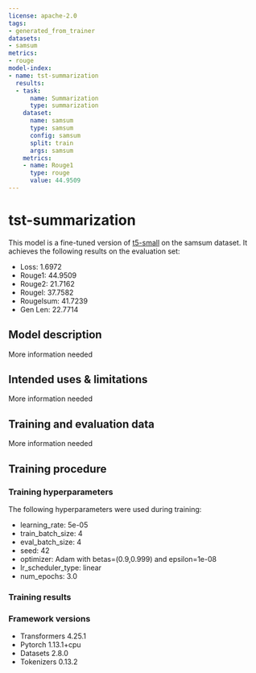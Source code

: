 ```yaml
---
license: apache-2.0
tags:
- generated_from_trainer
datasets:
- samsum
metrics:
- rouge
model-index:
- name: tst-summarization
  results:
  - task:
      name: Summarization
      type: summarization
    dataset:
      name: samsum
      type: samsum
      config: samsum
      split: train
      args: samsum
    metrics:
    - name: Rouge1
      type: rouge
      value: 44.9509
---
```



# tst-summarization

This model is a fine-tuned version of [t5-small](https://huggingface.co/t5-small) on the samsum dataset.
It achieves the following results on the evaluation set:
- Loss: 1.6972
- Rouge1: 44.9509
- Rouge2: 21.7162
- Rougel: 37.7582
- Rougelsum: 41.7239
- Gen Len: 22.7714

## Model description

More information needed

## Intended uses & limitations

More information needed

## Training and evaluation data

More information needed

## Training procedure

### Training hyperparameters

The following hyperparameters were used during training:
- learning_rate: 5e-05
- train_batch_size: 4
- eval_batch_size: 4
- seed: 42
- optimizer: Adam with betas=(0.9,0.999) and epsilon=1e-08
- lr_scheduler_type: linear
- num_epochs: 3.0

### Training results



### Framework versions

- Transformers 4.25.1
- Pytorch 1.13.1+cpu
- Datasets 2.8.0
- Tokenizers 0.13.2
